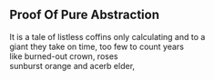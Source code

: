 Proof Of Pure Abstraction
-------------------------
It is a tale of listless coffins only calculating and to a  
giant they take on time, too few to count years  
like burned-out crown, roses  
sunburst orange and acerb elder,  
